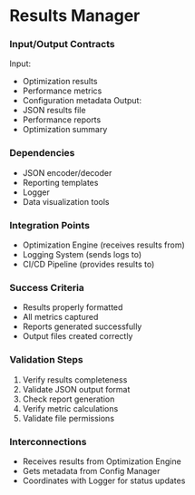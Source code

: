 # Results Manager
### Input/Output Contracts
Input:
- Optimization results
- Performance metrics
- Configuration metadata
Output:
- JSON results file
- Performance reports
- Optimization summary

### Dependencies
- JSON encoder/decoder
- Reporting templates
- Logger
- Data visualization tools

### Integration Points
- Optimization Engine (receives results from)
- Logging System (sends logs to)
- CI/CD Pipeline (provides results to)

### Success Criteria
- Results properly formatted
- All metrics captured
- Reports generated successfully
- Output files created correctly

### Validation Steps
1. Verify results completeness
2. Validate JSON output format
3. Check report generation
4. Verify metric calculations
5. Validate file permissions

### Interconnections
- Receives results from Optimization Engine
- Gets metadata from Config Manager
- Coordinates with Logger for status updates